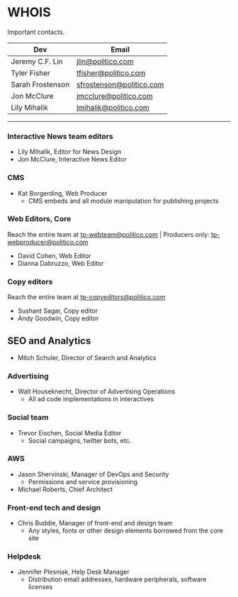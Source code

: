 # WHOIS

Important contacts.

| Dev | Email |
|-----|-------|
| Jeremy C.F. Lin    | jlin@politico.com      |
| Tyler Fisher    | tfisher@politico.com       |
|Sarah Frostenson     | sfrostenson@politico.com      |
| Jon McClure    | jmcclure@politico.com      |
| Lily Mihalik | lmihalik@politico.com      |


---

### Interactive News team editors

* Lily Mihalik, Editor for News Design
* Jon McClure, Interactive News Editor

### CMS

* Kat Borgerding, Web Producer
  * CMS embeds and all module manipulation for publishing projects

### Web Editors, Core

Reach the entire team at tp-webteam@politico.com \| Producers only:  tp-webproducer@politico.com

* David Cohen, Web Editor
* Dianna Dabruzzo, Web Editor

### Copy editors

Reach the entire team at tp-copyeditors@politico.com

* Sushant Sagar, Copy editor
* Andy Goodwin, Copy editor

## SEO and Analytics

* Mitch Schuler, Director of Search and Analytics

### Advertising

* Walt Houseknecht, Director of Advertising Operations
  * All ad code implementations in interactives

### Social team

* Trevor Eischen, Social Media Editor
  * Social campaigns, twitter bots, etc.

### AWS

* Jason Shervinski, Manager of DevOps and Security
  * Permissions and service provisioning
* Michael Roberts, Chief Architect


### Front-end tech and design

* Chris Buddie, Manager of front-end and design team
  * Any styles, fonts or other design elements borrowed from the core site

### Helpdesk

* Jennifer Plesniak, Help Desk Manager
  * Distribution email addresses, hardware peripherals, software licenses


